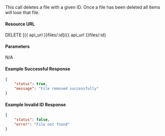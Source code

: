 <!--
@title Delete file by ID
@author Moltin Ltd
@description Deletes a file with the specified ID

@sidebar 1
@family Files
@rate No
@auth Yes
@format JSON
@http DELETE
@version beta
-->

This call deletes a file with a given ID. Once a file has been deleted all items will lose that file.

#### Resource URL
DELETE [{{ api_url }}files/:id]({{ api_url }}files/:id)


#### Parameters
N/A

<!--code-->
#### Example Successful Response
``` json
{
    "status": true,
    "message": "File removed successfully"
}
```


#### Example Invalid ID Response
``` json
{
    "status": false,
    "error": "File not found"
}
```
<!--/code-->